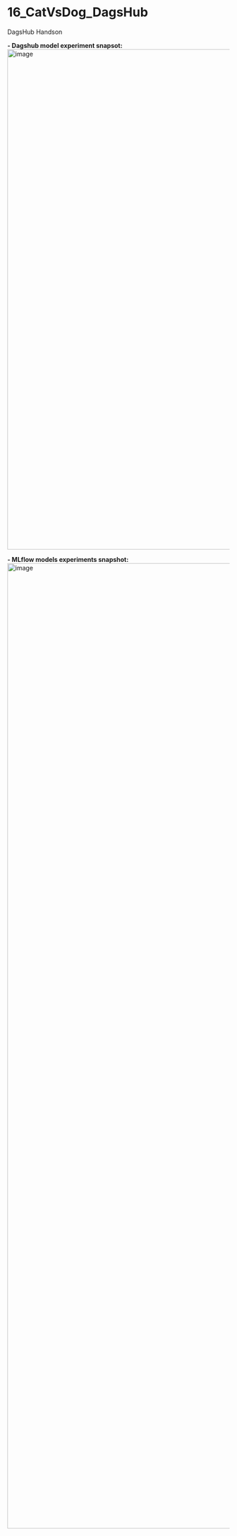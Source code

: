 # 16_CatVsDog_DagsHub
DagsHub Handson

**- Dagshub model experiment snapsot:**
<img width="1134" alt="image" src="https://github.com/MyMLOpsProjects/16_CatVsDog_DagsHub/assets/90625369/690eadb8-2cda-4123-9d0c-4353bdf0412f">

**- MLflow models experiments snapshot:**
<img width="2188" alt="image" src="https://github.com/MyMLOpsProjects/16_CatVsDog_DagsHub/assets/90625369/fa83529d-9298-4aac-af54-9916c79b3734">

